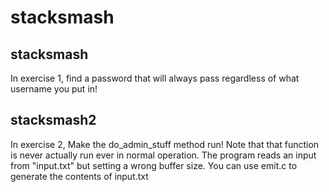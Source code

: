 # stacksmash

## stacksmash
In exercise 1, find a password that will always pass regardless of what username you put in!

## stacksmash2
In exercise 2, Make the do\_admin\_stuff method run! Note that that function is never
actually run ever in normal operation. The program reads an input from "input.txt"
but setting a wrong buffer size. You can use emit.c to generate the contents of input.txt

